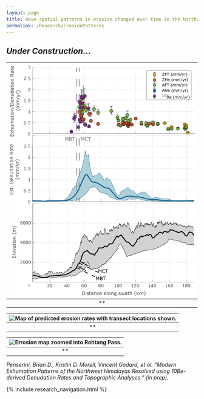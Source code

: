 ```yaml
---
layout: page
title: Have spatial patterns in erosion changed over time in the Northwest Himalayas?
permalink: /Research/ErosionPatterns
---
```


## <i> Under Construction... </i>


| ![Example of a transect of erossion rate estimates across different geochronometer systems.](./Images/ErosionTransectExample.png) | 
|:--:| 
| ** |

| ![Map of predicted erosion rates with transect locations shown.](./Images/ksnQ_ErosionMap_240301a.png) | 
|:--:| 
| ** |

| ![Errosion map zoomed into Rohtang Pass.](./Images/RohtangPassZoom_240222a.png) | 
|:--:| 
| ** |

<i>Penserini, Brian D., Kristin D. Morell, Vincent Godard, et al. “Modern Exhumation Patterns of the Northwest Himalayas Resolved using 10Be-derived Denudation Rates and Topographic Analyses.” (in prep).</i>

{% include research_navigation.html %}
